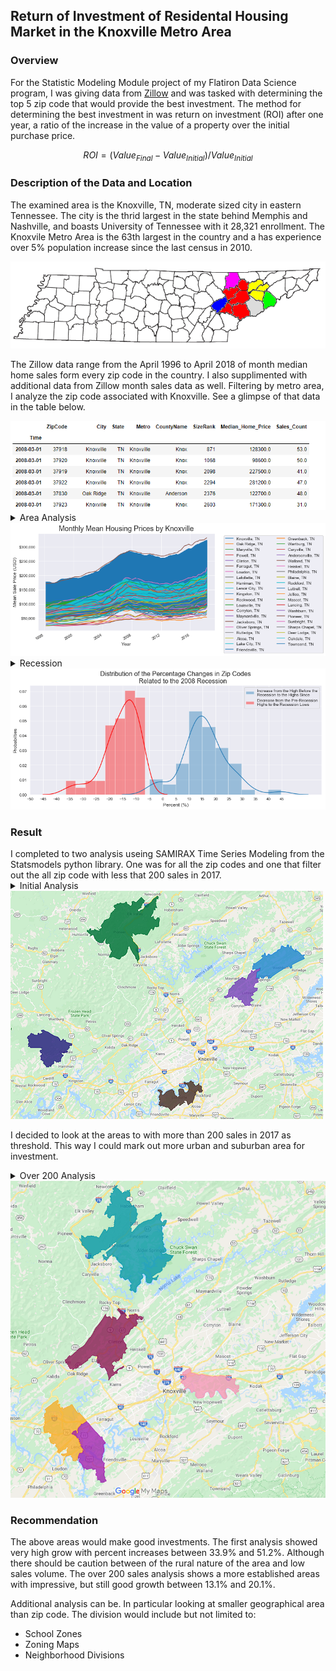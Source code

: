 
## Return of Investment of Residental Housing Market in the Knoxville Metro Area

### Overview

For the Statistic Modeling Module project of my Flatiron Data Science program, I was giving data from [Zillow](https://www.zillow.com/research/data/) and was tasked with determining the top 5 zip code that would provide the best investment. The method for determining the best investment in was return on investment (ROI) after one year, a ratio of the increase in the value of a property over the initial purchase price.

$$ROI  = (Value_{Final} - Value_{Initial})/ Value_{Initial}$$


### Description of the Data and Location

The examined area is the Knoxville, TN, moderate sized city in eastern Tennessee. The city is the thrid largest in the state behind Memphis and Nashville, and boasts University of Tennessee with it 28,321 enrollment. The Knoxvile Metro Area is the 63th largest in the country and a has experience over 5% population increase since the last census in 2010. 

<img src='images/Knoxville-Sevierville-La_Follette_CSA.png'/>

The Zillow data range from the April 1996 to April 2018 of month median home sales form every zip code in the country.   I also supplimented with additional data from Zillow month sales data as well. Filtering by metro area, I analyze the zip code associated with Knoxville. See a glimpse of that data in the table below.

<img src='images/DF_.png'/>

<details><summary>Area Analysis</summary>

There are 57 zip codes in the area with 3 multiple zip code municipalities. Knoxville is the most with 14, and smaller cities in neighboring county make up the other two, Maryville (3), and Lenoir City (2). Maryville, the next largest, is located south of Knoxville and close to the airport and has a small liberal arts college that bares its name. Lenoir City is southwest and has a wide geography area, but it is quite narrow because city expansion along state route TN-321, a main thru fare with many businesses. The rest (38) have only one zip code. 

<img src='images/Muni.png'/>

In 2017, the top ten zip code by number sales (597–997 sales) were spread among four municipalities, Knoxville with seven of the top zip codes and Maryville, Oak Ridge, and Farragut with one each. Knoxville is by far the largest city in the area. Oak Ridge and Farragut are both suburbs west of Knoxville. Farragut is an affluent town in the same county as Knoxville (Knox County). Oak Ridge is farther northwest of Knoxville, and boasts large federal nuclear facilities and national laboratory that provides the major industry for the city and is important for the entire area.

Looking at pricing trends, most the zip codes follow the same general pattern. There is steady growth from the mid 1990's to the 2007–2008 recession where most pricing decreased . A pricing trough developed post 2009 and into the early 2010's followed by a return to steady growth to the present. 

</details>
<img src='images/Zip_Map.png'/>

<details><summary>Recession</summary>

All the zip codes experienced a drop in median home price ranging from 6.8% to 36.6% with an average of 15.6% . Although there were zip codes that have not recovered from the recession, most zip codes saw an increase from pre-recession highs with the average zip code 15.7% higher post crash. Even the non recovering zip codes are see a uptrend in the last five years.

</details>
<img src='images/Crash.png'/>

### Result

<body>I completed to two analysis useing SAMIRAX Time Series Modeling from the Statsmodels python library. One was for all the zip codes and one that filter out the all zip code with less that 200 sales in 2017. </body>

<details><summary>Initial Analysis</summary>

Below is the projected sales for the top zip  code with ROI's ranging from 
33.9% to 51.2% annual increase.

<img src='images/Table_Zip.png'/>


<img src='images/Price_Projection.png'/>

After looking at the map of the zip codes and with my knowledge of the area, I noticed that they we are in rural areas. The areas were all on the outskirt in the city centers. As you can see below the select zip code had small numbers of annual sales. 

<img src='images/ROI_Sales.png'/>
</details>
<img src='images/Top_5_Zip_Code_Knoxville.png'/>


I decided to look at the areas to with more than 200 sales in 2017 as threshold. This way I could mark out more urban and suburban area for investment.

<details><summary>Over 200 Analysis</summary>

Below is the projected sales for the top zip  code with ROI's ranging from 
13.1% to 20.1%.

<img src='images/Table_Zip200.png'/>

<img src='images/Price_Projection200.png'/>

Zip codes selected were closer to populated areas. The area sales where spread out among the other zip code sales totals.

<img src='images/ROI_Sales200.png'/>
</details>
<img src='images/Top_5_Zip_Code_Knoxville_Under_200.png'/>

### Recommendation

The above areas would make good investments. The first analysis showed very high grow with percent increases between 33.9% and  51.2%. Although there should be caution between of the rural nature of the area and low sales volume. The over 200 sales analysis shows a more established areas with impressive, but still good growth between 13.1% and  20.1%.

Additional analysis can be. In particular looking at smaller geographical area than zip code. The division would include but not limited to:
<ul>
    <li>School Zones</li>
    <li>Zoning Maps</li>
    <li>Neighborhood Divisions</li>
</ul>
